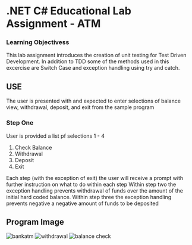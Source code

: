 # .NET C# Educational Lab Assignment - ATM

### Learning Objectivess
This lab assignment introduces the creation of unit testing for Test Driven Development. In addition to TDD some of the methods used in this excercise are Switch Case and exception handling using try and catch. 

## USE
The user is presented with and expected to enter selections of balance view, withdrawal, deposit, and exit from the sample program

### Step One
User is provided a list pf selections 1 - 4
1. Check Balance
2. Withdrawal
3. Deposit
4. Exit

Each step (with the exception of exit) the user will receive a prompt with further instruction on what to do within each step
Within step two the exception handling prevents withdrawal of funds over the amount of the initial hard coded balance.
Within step three the exception handling prevents negative a negative amount of funds to be deposited

## Program Image
![bankatm](https://user-images.githubusercontent.com/39015829/46912463-00470d80-cf2b-11e8-848e-73667d0eb2ed.jpg)
![withdrawal](https://user-images.githubusercontent.com/39015829/46986835-44aae880-d0a6-11e8-9011-80ed826e3c28.jpg)
![balance check](https://user-images.githubusercontent.com/39015829/46986839-483e6f80-d0a6-11e8-80ba-40a215f4792b.jpg)
